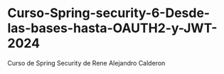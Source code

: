 # Curso-Spring-security-6-Desde-las-bases-hasta-OAUTH2-y-JWT-2024
Curso de Spring Security de Rene Alejandro Calderon
